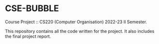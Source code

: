 # CSE-BUBBLE
Course Project :: CS220 (Computer Organisation) 2022-23 II Semester. 

This repository contains all the code written for the project. It also includes the final project report.
